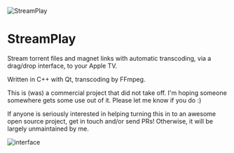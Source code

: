 ![StreamPlay](https://i.imgur.com/KTKRI2i.png)

# StreamPlay
Stream torrent files and magnet links with automatic transcoding, via a drag/drop interface, to your Apple TV.

Written in C++ with Qt, transcoding by FFmpeg.

This is (was) a commercial project that did not take off. I'm hoping someone somewhere gets some use out of it. Please let me know if you do :)

If anyone is seriously interested in helping turning this in to an awesome open source project, get in touch and/or send PRs! Otherwise, it will be largely unmaintained by me.

![interface](https://i.imgur.com/afKjyng.png)